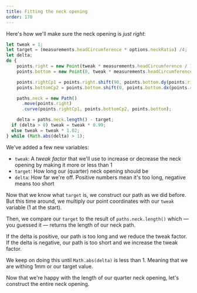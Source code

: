 ```yaml
---
title: Fitting the neck opening
order: 170
---
```


Here's how we'll make sure the neck opening is *just right*:

```js
let tweak = 1;
let target = (measurements.headCircumference * options.neckRatio) /4;
let delta;
do {
    points.right = new Point(tweak * measurements.headCircumference / 10, 0);
    points.bottom = new Point(0, tweak * measurements.headCircumference / 12);

    points.rightCp1 = points.right.shift(90, points.bottom.dy(points.right)/2);
    points.bottomCp2 = points.bottom.shift(0, points.bottom.dx(points.right)/2);

    paths.neck = new Path()
      .move(points.right)
      .curve(points.rightCp1, points.bottomCp2, points.bottom);

    delta = paths.neck.length() - target;
  if (delta > 0) tweak = tweak * 0.99;
  else tweak = tweak * 1.02;
} while (Math.abs(delta) > 1);
```

We've added a few new variables:

- `tweak`: A *tweak factor* that we'll use to increase or decrease the neck opening by making it more or less than 1
- `target`: How long our (quarter) neck opening should be
- `delta`: How far we're off. Positive numbers mean it's too long, negative means too short

Now that we know what `target` is, we construct our path as we did before. But this time around, we multiply our point coordinates with our `tweak` variable (1 at the start).

Then, we compare our `target` to the result of `paths.neck.length()` which — you guessed it — returns the length of our neck path.

If the delta is positive, our path is too long and we reduce the tweak factor.  
If the delta is negative, our path is too short and we increase the tweak factor.

We keep on doing this until `Math.abs(delta)` is less than 1. Meaning that we are withing 1mm or our target value.

<Example pattern="tutorial" part="step2" caption="It might look the same as before, but now it's just right" />

Now that we're happy with the length of our quarter neck opening, let's construct the entire neck opening.